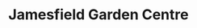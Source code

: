 ---
title: "Jamesfield Garden Centre"
url: /abernethy/jamesfield-garden-centre/
shop: garden centre
---